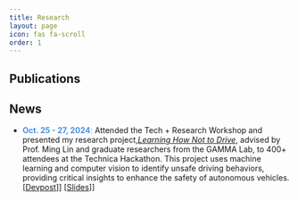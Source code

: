 ```yaml
---
title: Research
layout: page
icon: fas fa-scroll
order: 1
---
```

## Publications


## News

- <span style="color: #4a90e2;">**Oct. 25 - 27, 2024**:</span> Attended the Tech + Research Workshop and presented my research project,[*Learning How Not to Drive*](https://inclusion.cs.umd.edu/events/techresearch), advised by Prof. Ming Lin and graduate researchers from the GAMMA Lab, to 400+ attendees at the Technica Hackathon. This project uses machine learning and computer vision to identify unsafe driving behaviors, providing critical insights to enhance the safety of autonomous vehicles.
[[Devpost](https://devpost.com/software/navigating-the-future-predicting-human-behavior-for-avs)]] [[Slides](https://docs.google.com/presentation/d/1tbln9eCF0y2cKs9xJYo384RgyCAekG5BIPbl8e8tWFA/edit?usp=sharing)]]





